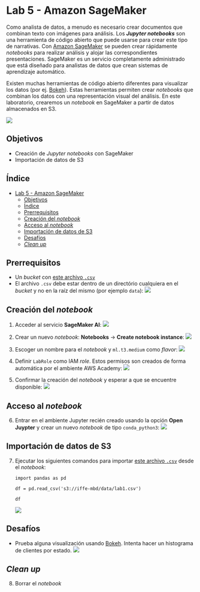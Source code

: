 # Lab 5 - Amazon SageMaker

Como analista de datos, a menudo es necesario crear documentos que combinan texto con imágenes para análisis. Los ***Jupyter notebooks*** son una herramienta de código abierto que puede usarse para crear este tipo de narrativas. Con [Amazon SageMaker](https://aws.amazon.com/es/sagemaker/) se pueden crear rápidamente *notebooks* para realizar análisis y alojar las correspondientes presentaciones. SageMaker es un servicio completamente administrado que está diseñado para analistas de datos que crean sistemas de aprendizaje automático.

Existen muchas herramientas de código abierto diferentes para visualizar los datos (por ej. [Bokeh](https://docs.bokeh.org/)). Estas herramientas permiten crear *notebooks* que combinan los datos con una representación visual del análisis. En este laboratorio, crearemos un *notebook* en SageMaker a partir de datos almacenados en S3.

![](https://raw.githubusercontent.com/josecastillolema/iffe/main/img/sagemaker-00.png)

## Objetivos
 - Creación de *Jupyter notebooks* con SageMaker
 - Importación de datos de S3


## Índice
- [Lab 5 - Amazon SageMaker](#lab-5---amazon-sagemaker)
  - [Objetivos](#objetivos)
  - [Índice](#índice)
  - [Prerrequisitos](#prerrequisitos)
  - [Creación del *notebook*](#creación-del-notebook)
  - [Acceso al *notebook*](#acceso-al-notebook)
  - [Importación de datos de S3](#importación-de-datos-de-s3)
  - [Desafíos](#desafíos)
  - [*Clean up*](#clean-up)

## Prerrequisitos
 
- Un *bucket* con [este archivo `.csv`](https://github.com/josecastillolema/iffe/blob/main/lab01-iaas-s3/lab1.csv)
- El archivo `.csv` debe estar dentro de un directório cualquiera en el *bucket* y no en la raíz del mismo (por ejemplo `data`):
   ![](https://raw.githubusercontent.com/josecastillolema/iffe/main/img/athena-01.png)

## Creación del *notebook*

1. Acceder al servicio **SageMaker AI**:
   ![](https://raw.githubusercontent.com/josecastillolema/iffe/main/img/sagemaker-01.png)

2. Crear un nuevo *notebook*: **Notebooks** -> **Create notebook instance**:
   ![](https://raw.githubusercontent.com/josecastillolema/iffe/main/img/sagemaker-02.png)

3. Escoger un nombre para el *notebook* y `ml.t3.medium` como *flavor*:
   ![](https://raw.githubusercontent.com/josecastillolema/iffe/main/img/sagemaker-04.png)

4. Definir `LabRole` como IAM *role*. Estos permisos son creados de forma automática por el ambiente AWS Academy:
   ![](https://raw.githubusercontent.com/josecastillolema/iffe/main/img/sagemaker-05.png)

5. Confirmar la creación del *notebook* y esperar a que se encuentre disponible:
   ![](https://raw.githubusercontent.com/josecastillolema/iffe/main/img/sagemaker-06.png)

## Acceso al *notebook*

6. Entrar en el ambiente Jupyter recién creado usando la opción **Open Juypter** y crear un nuevo *notebook* de tipo `conda_python3`:
   ![](https://raw.githubusercontent.com/josecastillolema/iffe/main/img/sagemaker-07.png)

## Importación de datos de S3

7. Ejecutar los siguientes comandos para importar [este archivo `.csv`](https://github.com/josecastillolema/iffe/blob/main/lab01-iaas-s3/lab1.csv) desde el *notebook*:

    ```
    import pandas as pd

    df = pd.read_csv('s3://iffe-mbd/data/lab1.csv')
    ```
    ```
    df
    ```
    ![](https://raw.githubusercontent.com/josecastillolema/iffe/main/img/sagemaker-08.png)

## Desafíos

- Prueba alguna visualización usando [Bokeh](https://docs.bokeh.org/). Intenta hacer un histograma de clientes por estado.
   ![](https://raw.githubusercontent.com/josecastillolema/iffe/main/img/sagemaker-09.png)


## *Clean up*

8. Borrar el *notebook*
